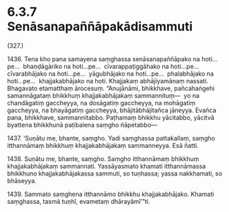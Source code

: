 # 6.3.7 Senāsanapaññāpakādisammuti

(327.)

1436\. Tena kho pana samayena saṃghassa senāsanapaññāpako na hoti…pe…  bhaṇḍāgāriko na hoti…pe…  cīvarappaṭiggāhako na hoti…pe…  cīvarabhājako na hoti…pe…  yāgubhājako na hoti…pe…  phalabhājako na hoti…pe…  khajjakabhājako na hoti. Khajjakaṃ abhājiyamānaṃ nassati. Bhagavato etamatthaṃ ārocesuṃ. “Anujānāmi, bhikkhave, pañcahaṅgehi samannāgataṃ bhikkhuṃ khajjakabhājakaṃ sammannituṃ—  yo na chandāgatiṃ gaccheyya, na dosāgatiṃ gaccheyya, na mohāgatiṃ gaccheyya, na bhayāgatiṃ gaccheyya, bhājitābhājitañca jāneyya. Evañca pana, bhikkhave, sammannitabbo. Paṭhamaṃ bhikkhu yācitabbo, yācitvā byattena bhikkhunā paṭibalena saṃgho ñāpetabbo—

1437\. ‘Suṇātu me, bhante, saṃgho. Yadi saṃghassa pattakallaṃ, saṃgho itthannāmaṃ bhikkhuṃ khajjakabhājakaṃ sammanneyya. Esā ñatti.

1438\. Suṇātu me, bhante, saṃgho. Saṃgho itthannāmaṃ bhikkhuṃ khajjakabhājakaṃ sammannati. Yassāyasmato khamati itthannāmassa bhikkhuno khajjakabhājakassa sammuti, so tuṇhassa; yassa nakkhamati, so bhāseyya.

1439\. Sammato saṃghena itthannāmo bhikkhu khajjakabhājako. Khamati saṃghassa, tasmā tuṇhī, evametaṃ dhārayāmī’”ti.
